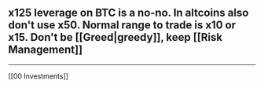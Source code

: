 ## x125 leverage on BTC is a no-no. In altcoins also don't use x50. Normal range to trade is x10 or x15. Don't be [[Greed|greedy]], keep [[Risk Management]]

---
[[00 Investments]]